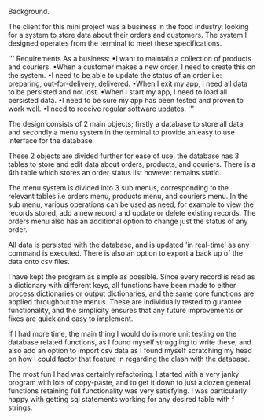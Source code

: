 Background.

The client for this mini project was a business in the food industry, looking for a system to store data about their orders and customers.
The system I designed operates from the terminal to meet these specifications.

'''
Requirements
As a business:
•I want to maintain a collection of products and couriers.
•When a customer makes a new order, I need to create this on the
system.
•I need to be able to update the status of an order i.e: preparing,
out-for-delivery, delivered.
•When I exit my app, I need all data to be persisted and not lost.
•When I start my app, I need to load all persisted data.
•I need to be sure my app has been tested and proven to work well.
•I need to receive regular software updates.
'''

The design consists of 2 main objects; firstly a database to store all data, and secondly a menu system in the terminal to provide an easy to use interface for the database.

These 2 objects are divided further for ease of use, the database has 3 tables to store and edit data about orders, products, and couriers.
There is a 4th table which stores an order status list however remains static.

The menu system is divided into 3 sub menus, corresponding to the relevant tables i.e orders menu, products menu, and couriers menu.
In the sub menu, various operations can be used as need, 
for example to view the records stored, add a new record and update or delete existing records.
The orders menu also has an additional option to change just the status of any order.

All data is persisted with the database, and is updated 'in real-time' as any command is executed.
There is also an option to export a back up of the data onto csv files.

I have kept the program as simple as possible. Since every record is read as a dictionary with different keys,
all functions have been made to either process dictionaries or output dictionaries, and the same core functions are applied throughout the menus. 
These are individually tested to gurantee functionality, and the simplicity ensures that any future improvements or fixes are quick and easy to implement.


If I had more time, the main thing I would do is more unit testing on the database related functions, as I found myself struggling to write these; and also add an option to import csv data as I found myself scratching my head on how I could factor that feature in regarding the clash with the database.

The most fun I had was certainly refactoring. I started with a very janky program with lots of copy-paste, and to get it down to just a dozen general functions retaining full functionality was very satisfying. I was particularly happy with getting sql statements working for any desired table with f strings. 

